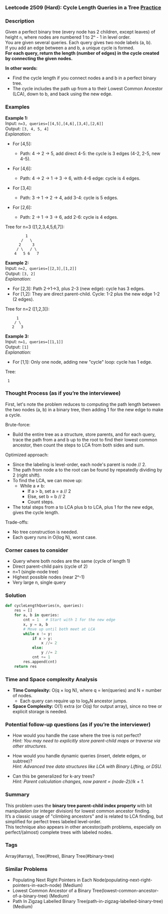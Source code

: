 ### Leetcode 2509 (Hard): Cycle Length Queries in a Tree [Practice](https://leetcode.com/problems/cycle-length-queries-in-a-tree)

### Description  
Given a perfect binary tree (every node has 2 children, except leaves) of height `n`, where nodes are numbered 1 to 2ⁿ - 1 in level order.  
You are given several queries. Each query gives two node labels (a, b).  
If you add an edge between a and b, a unique cycle is formed.  
**For each query, return the length (number of edges) in the cycle created by connecting the given nodes.**

**In other words:**  
- Find the cycle length if you connect nodes a and b in a perfect binary tree.  
- The cycle includes the path up from a to their Lowest Common Ancestor (LCA), down to b, and back using the new edge.

### Examples  

**Example 1:**  
Input: `n=3, queries=[[4,5],[4,6],[3,4],[2,6]]`  
Output: `[3, 4, 5, 4]`  
*Explanation:*

- For [4,5]:  
  - Path: 4 → 2 → 5, add direct 4-5: the cycle is 3 edges (4-2, 2-5, new 4-5).

- For [4,6]:  
  - Path: 4 → 2 → 1 → 3 → 6, with 4-6 edge: cycle is 4 edges.

- For [3,4]:  
  - Path: 3 → 1 → 2 → 4, add 3-4: cycle is 5 edges.

- For [2,6]:  
  - Path: 2 → 1 → 3 → 6, add 2-6: cycle is 4 edges.

Tree for n=3 ([1,2,3,4,5,6,7]):
```
         1
       /   \
      2     3
     / \   / \
    4   5 6   7
```

**Example 2:**  
Input: `n=2, queries=[[2,3],[1,2]]`  
Output: `[3, 2]`  
*Explanation:*

- For [2,3]: Path 2→1→3, plus 2-3 (new edge): cycle has 3 edges.
- For [1,2]: They are direct parent-child. Cycle: 1-2 plus the new edge 1-2 (2 edges).

Tree for n=2 ([1,2,3]):
```
     1
    / \
   2   3
```

**Example 3:**  
Input: `n=1, queries=[[1,1]]`  
Output: `[1]`  
*Explanation:*
- For [1,1]: Only one node, adding new "cycle" loop: cycle has 1 edge.

Tree:
```
 1
```

### Thought Process (as if you’re the interviewee)  
First, let's note the problem reduces to computing the path length between the two nodes (a, b) in a binary tree, then adding 1 for the new edge to make a cycle.

Brute-force:  
- Build the entire tree as a structure, store parents, and for each query, trace the path from a and b up to the root to find their lowest common ancestor, then count the steps to LCA from both sides and sum.

Optimized approach:
- Since the labeling is level-order, each node's parent is node // 2.
- The path from node a to the root can be found by repeatedly dividing by 2 (right shift).
- To find the LCA, we can move up:  
  - While a ≠ b:  
    - If a > b, set a = a // 2  
    - Else, set b = b // 2  
    - Count steps.
- The total steps from a to LCA plus b to LCA, plus 1 for the new edge, gives the cycle length.

Trade-offs:  
- No tree construction is needed.  
- Each query runs in O(log N), worst case.

### Corner cases to consider  
- Query where both nodes are the same (cycle of length 1)
- Direct parent-child pairs (cycle of 2)
- n=1 (single-node tree)
- Highest possible nodes (near 2ⁿ-1)
- Very large n, single query

### Solution

```python
def cycleLengthQueries(n, queries):
    res = []
    for a, b in queries:
        cnt = 1   # Start with 1 for the new edge
        x, y = a, b
        # Move up until both meet at LCA
        while x != y:
            if x > y:
                x //= 2
            else:
                y //= 2
            cnt += 1
        res.append(cnt)
    return res
```

### Time and Space complexity Analysis  

- **Time Complexity:** O(q × log N), where q = len(queries) and N = number of nodes.  
  - Each query can require up to log₂N ancestor jumps.
- **Space Complexity:** O(1) extra (or O(q) for output array), since no tree or explicit storage is needed.

### Potential follow-up questions (as if you’re the interviewer)  

- How would you handle the case where the tree is not perfect?  
  *Hint: You may need to explicitly store parent-child maps or traverse via other structures.*

- How would you handle dynamic queries (insert, delete edges, or subtree)?  
  *Hint: Advanced tree data structures like LCA with Binary Lifting, or DSU.*

- Can this be generalized for k-ary trees?  
  *Hint: Parent calculation changes, now parent = (node-2)//k + 1.*

### Summary
This problem uses the **binary tree parent-child index property** with bit manipulation (or integer division) for lowest common ancestor finding.  
It’s a classic usage of "climbing ancestors" and is related to LCA finding, but simplified for perfect trees labeled level-order.  
This technique also appears in other ancestor/path problems, especially on perfect/(almost) complete trees with labeled nodes.

### Tags
Array(#array), Tree(#tree), Binary Tree(#binary-tree)

### Similar Problems
- Populating Next Right Pointers in Each Node(populating-next-right-pointers-in-each-node) (Medium)
- Lowest Common Ancestor of a Binary Tree(lowest-common-ancestor-of-a-binary-tree) (Medium)
- Path In Zigzag Labelled Binary Tree(path-in-zigzag-labelled-binary-tree) (Medium)